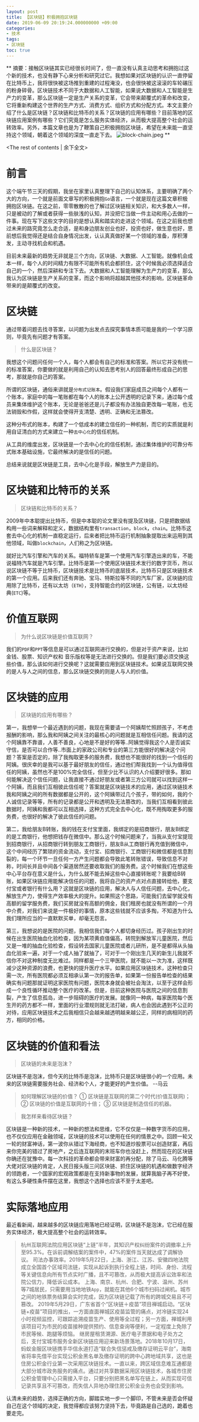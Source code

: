 ```yaml
---
layout: post
title: ﻿【区块链】积极拥抱区块链
date: 2019-06-09 20:19:24.000000000 +09:00
categories:
- 技术
tags:
- 区块链
toc: true
---
```


**
﻿摘要：接触区块链其实已经很长时间了，但一直没有认真主动思考和拥抱过这个新的技术，也没有静下心来分析和研究过它。我想如果对区块链的认识一直停留在比特币上，我将很快被这场推到重建的过程淹没，也会很快被这滚滚的车轮碾压的粉身碎骨。区块链技术不同于大数据和人工智能，如果说大数据和人工智能是生产力的变革，那么区块链一定是生产关系的变革，它会带来颠覆式的革命和改变，它将重新构建这个世界的生产方式、消费方式、组织方式和分配方式。本文主要介绍了什么是区块链？区块链和比特币的关系？区块链的应用有哪些？目前落地的区块链应用案例有哪些？它们究竟是怎么服务实体经济，从而极大提高整个社会的运转效率。另外，本篇文章也是为了鞭策自己积极拥抱区块链，希望在未来能一直坚持这个领域，朝着这个领域的深度一直走下去。
![block-chain.jpeg](https://raw.githubusercontent.com/LensXiong/hexo_source_code/master/img/technology/2019/go-start/go.jpeg)
**
<!-- more -->
<The rest of contents | 余下全文>

# 前言
这个端午节三天的假期，我坐在家里认真整理下自己的认知体系，主要明确了两个大的方向，一个就是前面文章写的积极拥抱`Go`语言，一个就是现在这篇文章积极拥抱区块链。在这之前，零零散散的也了解过区块链相关知识，和大多数人一样，只是被动的了解或者获得一些肤浅的认知，并没把它当做一件主动和用心去做的一件事。现在写下这些文字的目的是想认真和踏实的走进这个领域。在这之前我也想过未来的路究竟怎么走合适，是和身边朋友创业也好，投资也好，做生意也好，思前想后我觉得还是结合自身情况出发，认认真真做好某一个领域的准备，厚积薄发，主动寻找机会和机遇。

目前未来最新的趋势无非就是三个方向，区块链、大数据、人工智能。就像机会成本一样，每个人的时间精力有限不可能所有机会都抓住，这个时候我必须选择适合自己的一个，然后深耕和专注下去。大数据和人工智能理解为生产力的变革，那么我认为区块链是生产关系的变革，而这个影响将超越其他技术的影响，区块链革命带来的是颠覆式的改变。

# 区块链
通过带着问题去找寻答案，以问题为出发点去探究事情本质可能是我的一个学习原则，毕竟先有问题才有答案。
 > 什么是区块链？

我想这个问题问任何一个人，每个人都会有自己的标准和答案。所以它并没有统一的标准答案，你要做的就是利用自己的认知去思考别人的回答最终形成自己的思考，那就是你自己的答案。

所谓的区块链，通俗来讲就是`分布式记账本`。假设我们家庭成员之间每个人都有一个账本，家庭中的每一笔账都在每个人的账本上公开透明的记录下来，通过每个成员来集体维护这个账本，无论是爸爸还是儿子都没有办法独自更改每一笔账，也无法销毁和作假，这样就会使得开支清楚、透明、正确和无法篡改。

这种分布式的账本，构建了一个低成本的建立信任的一种机制，而它的实质就是利用自证清白的方式来建立一种`去中心化`的信任机制。

从工具的维度出发，区块链是一个去中心化的信任机制，通过集体维护的可靠分布式账本基础设施，它最终解决的是信任的问题。

总结来说就是区块链是工具，去中心化是手段，解放生产力是目的。

# 区块链和比特币的关系

> 区块链和比特币的关系？

2009年中本聪提出比特币，但是中本聪的论文里没有提及区块链，只是把数据结构用一些词来解释和定义，数据结构里有`transaction`，`block`，`chain`。比特币这套去中心化的机制一直稳定运行，后来者把比特币运行机制抽象提取出来运用到其他领域，叫做`blockchain`，人们称之为区块链。

就好比汽车引擎和汽车的关系。福特轿车是第一个使用汽车引擎造出来的车，不能说福特汽车就是汽车引擎。比特币是第一个使用区块链技术发行的数字货币，所以说区块链不等于比特币，区块链技术是比特币的底层技术，比特币只是区块链技术的第一个应用。后来我们还有奔驰、宝马、特斯拉等不同的汽车厂家，区块链的应用除了比特币，还有以太坊（`ETH`），支持智能合约的区块链，公有链，以太坊经典(`ETC`)等。

# 价值互联网

> 为什么说区块链是价值互联网？

我们的`PDF`和`PPT`等信息是可以通过互联网进行交换的，但是对于资产来说，比如金钱、股票、知识产权和
音乐版权等是无法进行交换的。但是我们要必须交换这些价值，那么该如何进行交换呢？这就需要应用到区块链技术。如果说互联网交换的是人与人之间的信息，那么区块链交换的则是人与人的价值。

# 区块链的应用

>  区块链的应用有哪些？

第一，我想举一个最近遇到的问题，我现在需要请一个阿姨帮忙照顾孩子，不考虑报酬的影响，那么我和阿姨之间关注的最核心的问题就是互相信任问题。我请的这个阿姨靠不靠谱，人善不善良，心地是不是好的等等..阿姨觉得我这个人是否诚实守信，是否可以合作等..市面上的家政公司和专业的第三方能很好的解决这个问题？答案是否定的，除了我掏取更多的服务费，我想也不能很好的找到一个信任的阿姨。很庆幸的是我可以基于最好朋友的信任，通过他们帮我找到一个认为值得信任的阿姨，虽然也不是100%完全信任，但至少比不认识的人介绍要好很多。那如何能解决这个信任问题，让我直接不通过好朋友或者第三方公司就可以找到这样一个阿姨，而且我们互相彼此信任呢？答案就是区块链技术的应用，通过区块链技术我和阿姨之间的所有数据都是公开的，这个阿姨带过几个孩子，带的如何，我的个人诚信记录等等，所有的记录都是公开和透明及无法篡改的，当我们互相看到彼此数据时，阿姨和我都可以互相选择，这种方式完全去中心化，既不用掏取更多的服务费，也很好的解决了彼此信任的问题。

第二，我给朋友B转账，我的钱在支付宝里面，我绑定的是招商银行，朋友B绑定的是工商银行，他想把钱存在微信中。那么这个时候问题来了，当我从支付宝提现到招商银行，从招商银行转到朋友工商银行，朋友B从工商银行再充值到微信中，这个中间经历了繁琐的资金流动，支付宝、招商银行、工商银行和微信都是信息割裂的，每一个环节一旦任何一方产生问题都会导致此笔转账错误，导致信息不对称，时间长并且中间各个渠道居然还要收取我们的服务费。这个时候我们在想这些中心平台存在意义是什么，为什么就不能去掉这些中心直接转账呢？我要给B转账，如果区块链应用能解决信任的问题，我将自己的资产点对点直接转给他，要支付宝或者银行有什么用？这就是区块链的应用，解决人与人信任问题，去中心化，解放生产力，使得生产效率极大的提升。如果照这个思路，可能我们去留学就没有高额的留学服务费，我们买房就没有高额的佣金，我们租房也就没有所谓的一个月中介费，对我们来说是一件极好的事情，原本这些钱就不应该多掏，不知道为什么我们理所应当的一直默默买单，却毫无怨言。

第三，我想说的是医院的问题，我相信我们每个人都切身经历过。孩子刚出生的时候在出生医院抽血化验检查，因为某项黄疸值偏高，转院到解放军儿童医院，然后又是一堆的抽血化验检查，假设转去国家儿童医院或者儿研所，是不是都得从头抽血化验来一遍，对于一个成人抽了就抽了，可对于一个刚出生几天的新生儿我就不信你不对这种制度无比难过。同样都是一个三甲医院，就不能以一次为准，这样既减少这种资源的浪费，也更快的提升医疗水平。如果应用区块链技术，这种检查只需一次，所有医院都必须互相承认第一次的报告单，如果第一份报告单检查的结果确实有问题那就证明这家医院有问题，医院本身就会被社会淘汰，以至于这样会形成一个良性循环推动整个医疗的改革。但是，目前这种医院与医院之间的信息割裂，产生了信息孤岛，进一步阻碍的医疗的发展。就像同一种病，每家医院每个医生开的药方都不一样，里面的行业潜规则就无法打破，病人也会因此遇到不公正的对待，应用区块链技术之后我相信只会越来越透明越来越公正，同样的病相同的药方，相同的价格。

# 区块链的价值和看法

> 区块链的未来是泡沫？

区块链不是泡沫，但今天的比特币是泡沫，比特币只是区块链很小的一个应用。未来的区块链需要服务社会、经济和个人，才能更好的产生价值。   --马云

> 如何理解区块链的价值？
① 区块链是互联网的第二个时代(价值互联网)；
② 区块链的价值是互联网的十倍；
③ 区块链是制造信任的机器。


> 我怎样来看待区块链？

区块链是一种新的技术，一种新的想法和思维，它不仅仅是一种数字货币的应用，也不仅仅应用在金融领域，区块链的技术可以使用在任何的情景之中。回顾一轮又一轮的财富神话，第一波你从错过下海经商，也不知道炒股票可以创造财富，再后来你完美的错过了房地产，之后连互联网的末班车你也没赶上，然而现在的区块链你确还在犹豫中。每一次科技的革命都会带来财富的再分配，除了马云、马化腾等大佬对区块链的肯定，人民日报头版三问区块链、抓住区块链的机遇和做数字经济的领跑者，一个国家的宏观政策都是在支持新事物的发展，就算我脑子再不好使，有这么多硬性条件摆在这里，我想这个选择也应该不至于太差吧。

# 实际落地应用
最近看新闻，越来越多的区块链应用落地已经证明，区块链不是泡沫，它已经在服务实体经济，极大提高整个社会的运转效率。
> 杭州互联网法院应用区块链“上链”半年，其知识产权纠纷案件的调撤率上升至95.3%。在诉前调解结案的案件中，47%的案件当天就达成了调解协议。
> 司法办事效率。2019年5月22日，上海、浙江、江苏、安徽四地法院成立全国首个区域司法链，实现从起诉到执行全程上链，时间、身份、流程等关键信息向所有节点实时广播，且不可篡改，从而极大提高诉讼效率和法院公信力，降低诉讼成本。
> 上海、南京、杭州、合肥、宁波、温州、苏州等7城居民，只需要用当地地铁`App`，就能在其他6个城市扫码过闸机。城市之间的地铁票务结算会实时完成，因为区块链记载了所有的跨城交易且不可篡改。
> 2019年5月29日，广东省首个“区块链＋疫苗”项目禅城启动。“区块链+疫苗”项目的推出，一方面直面禅城区疫苗监管的痛点，对冷链实现24小时视频监控，可跟踪追溯疫苗生产、使用等全过程；另一方面，禅城利用该项目可为市民的疫苗接种提供预约、信息查询等便利，一定程度上免除了市民等候、跑腿等烦恼。
> 继房屋租赁溯源、医疗电子票据和电子处方之后，支付宝城市服务全新区块链应用迎来新场景落地。2018年10月17日，蚂蚁金服区块链携手华信永道打造“联合失信惩戒及缴存证明云平台”，海南省将率先借平台实现公积金黑名单及缴存证明的跨中心跨地域共享，这也是住房公积金行业第一次采用区块链技术。一直以来，跨区域信息难互通都是大部分城市政务服务的痛点。通过对共享数据采用区块链技术，各城市住房公积金管理中心只需接入平台，只要分别把黑名单写在链上，从而实现可信记录共享且不可篡改，而失信人异地办理住房公积金业务也会受到影响。

认清未来的趋势，选择正确的方向，脚踏实地一步一个脚印，不管未来是否会怀疑自己在这个领域的决定，我觉得都应该努力坚持下去，毕竟路是自己选的，跪着也要走完。










